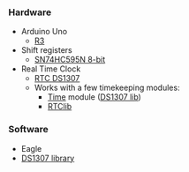 ### Hardware
* Arduino Uno
  * [R3](http://www.amazon.com/MTS-Uno-Industrial-ATmega328P-Arduino/dp/B00KHYG8SC)
* Shift registers
  * [SN74HC595N 8-bit](http://www.amazon.com/gp/product/B00CL6HWZ2)
* Real Time Clock
  * [RTC DS1307](http://www.amazon.com/gp/product/B00BLC3C2Y)
  * Works with a few timekeeping modules:
    * [Time](https://www.pjrc.com/teensy/td_libs_Time.html) module ([DS1307 lib](https://www.pjrc.com/teensy/td_libs_DS1307RTC.html))
    * [RTClib](https://github.com/adafruit/RTClib)
    


### Software
* Eagle
* [DS1307 library](https://github.com/adafruit/Adafruit-Eagle-Library)
